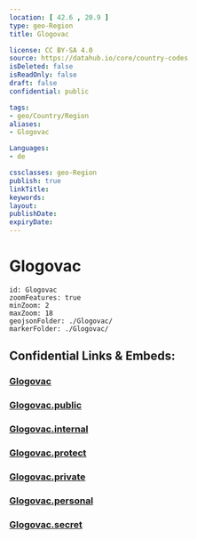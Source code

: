 ```yaml
---
location: [ 42.6 , 20.9 ] 
type: geo-Region
title: Glogovac

license: CC BY-SA 4.0
source: https://datahub.io/core/country-codes
isDeleted: false
isReadOnly: false
draft: false
confidential: public

tags:
- geo/Country/Region
aliases:
- Glogovac

Languages:
- de

cssclasses: geo-Region
publish: true
linkTitle: 
keywords: 
layout: 
publishDate: 
expiryDate: 
---
```


# Glogovac

```leaflet
id: Glogovac
zoomFeatures: true 
minZoom: 2 
maxZoom: 18
geojsonFolder: ./Glogovac/
markerFolder: ./Glogovac/
```


## Confidential Links & Embeds: 

### [Glogovac](/_Standards/Earth/Continent/Europe/Europe~South/Kosovo/districts~Kosovo/Pristina/counties~Pristina/Glogovac.md) 

### [Glogovac.public](/_public/Earth/Continent/Europe/Europe~South/Kosovo/districts~Kosovo/Pristina/counties~Pristina/Glogovac.public.md) 

### [Glogovac.internal](/_internal/Earth/Continent/Europe/Europe~South/Kosovo/districts~Kosovo/Pristina/counties~Pristina/Glogovac.internal.md) 

### [Glogovac.protect](/_protect/Earth/Continent/Europe/Europe~South/Kosovo/districts~Kosovo/Pristina/counties~Pristina/Glogovac.protect.md) 

### [Glogovac.private](/_private/Earth/Continent/Europe/Europe~South/Kosovo/districts~Kosovo/Pristina/counties~Pristina/Glogovac.private.md) 

### [Glogovac.personal](/_personal/Earth/Continent/Europe/Europe~South/Kosovo/districts~Kosovo/Pristina/counties~Pristina/Glogovac.personal.md) 

### [Glogovac.secret](/_secret/Earth/Continent/Europe/Europe~South/Kosovo/districts~Kosovo/Pristina/counties~Pristina/Glogovac.secret.md)

